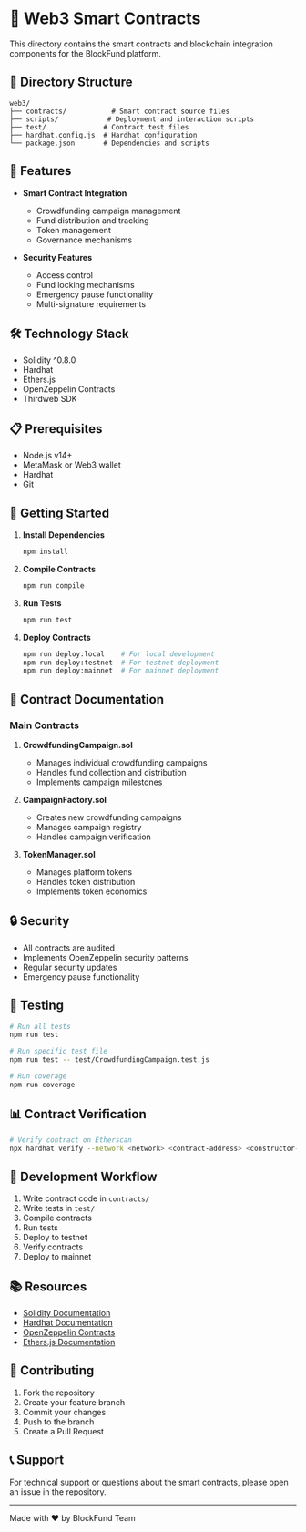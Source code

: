 # 🔗 Web3 Smart Contracts

This directory contains the smart contracts and blockchain integration components for the BlockFund platform.

## 📁 Directory Structure

```
web3/
├── contracts/           # Smart contract source files
├── scripts/            # Deployment and interaction scripts
├── test/              # Contract test files
├── hardhat.config.js  # Hardhat configuration
└── package.json       # Dependencies and scripts
```

## 🚀 Features

- **Smart Contract Integration**
  - Crowdfunding campaign management
  - Fund distribution and tracking
  - Token management
  - Governance mechanisms

- **Security Features**
  - Access control
  - Fund locking mechanisms
  - Emergency pause functionality
  - Multi-signature requirements

## 🛠️ Technology Stack

- Solidity ^0.8.0
- Hardhat
- Ethers.js
- OpenZeppelin Contracts
- Thirdweb SDK

## 📋 Prerequisites

- Node.js v14+
- MetaMask or Web3 wallet
- Hardhat
- Git

## 🚀 Getting Started

1. **Install Dependencies**
   ```bash
   npm install
   ```

2. **Compile Contracts**
   ```bash
   npm run compile
   ```

3. **Run Tests**
   ```bash
   npm run test
   ```

4. **Deploy Contracts**
   ```bash
   npm run deploy:local    # For local development
   npm run deploy:testnet  # For testnet deployment
   npm run deploy:mainnet  # For mainnet deployment
   ```

## 📝 Contract Documentation

### Main Contracts

1. **CrowdfundingCampaign.sol**
   - Manages individual crowdfunding campaigns
   - Handles fund collection and distribution
   - Implements campaign milestones

2. **CampaignFactory.sol**
   - Creates new crowdfunding campaigns
   - Manages campaign registry
   - Handles campaign verification

3. **TokenManager.sol**
   - Manages platform tokens
   - Handles token distribution
   - Implements token economics

## 🔒 Security

- All contracts are audited
- Implements OpenZeppelin security patterns
- Regular security updates
- Emergency pause functionality

## 🧪 Testing

```bash
# Run all tests
npm run test

# Run specific test file
npm run test -- test/CrowdfundingCampaign.test.js

# Run coverage
npm run coverage
```

## 📊 Contract Verification

```bash
# Verify contract on Etherscan
npx hardhat verify --network <network> <contract-address> <constructor-arguments>
```

## 🔄 Development Workflow

1. Write contract code in `contracts/`
2. Write tests in `test/`
3. Compile contracts
4. Run tests
5. Deploy to testnet
6. Verify contracts
7. Deploy to mainnet

## 📚 Resources

- [Solidity Documentation](https://docs.soliditylang.org/)
- [Hardhat Documentation](https://hardhat.org/getting-started/)
- [OpenZeppelin Contracts](https://docs.openzeppelin.com/contracts)
- [Ethers.js Documentation](https://docs.ethers.io/)

## 🤝 Contributing

1. Fork the repository
2. Create your feature branch
3. Commit your changes
4. Push to the branch
5. Create a Pull Request

## 📞 Support

For technical support or questions about the smart contracts, please open an issue in the repository.

---

Made with ❤️ by BlockFund Team

